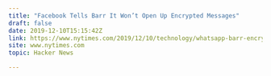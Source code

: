 ```yaml
---
title: "Facebook Tells Barr It Won’t Open Up Encrypted Messages"
draft: false
date: 2019-12-10T15:15:42Z
link: https://www.nytimes.com/2019/12/10/technology/whatsapp-barr-encryption.html?utm_medium=RSS&utm_source=hune
site: www.nytimes.com
topic: Hacker News  

---
```

